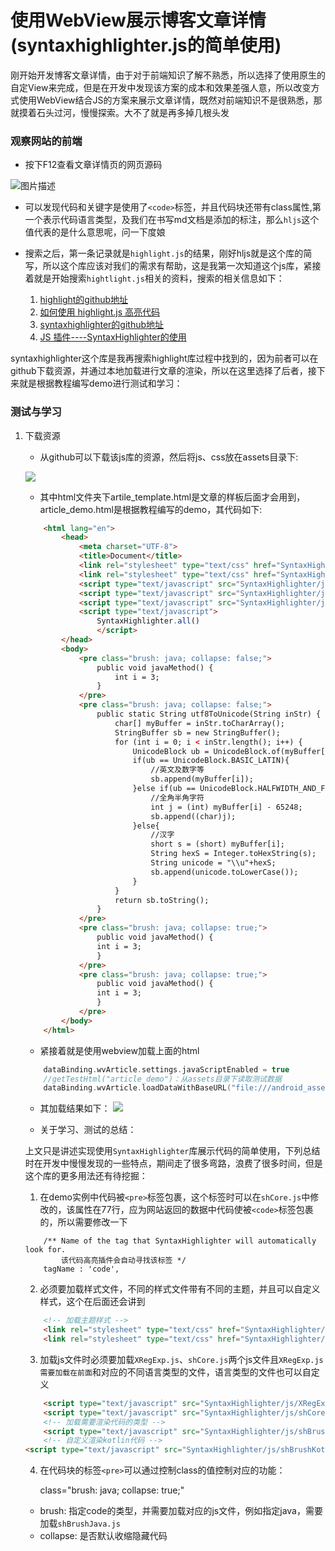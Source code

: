 # 使用WebView展示博客文章详情(syntaxhighlighter.js的简单使用)

刚开始开发博客文章详情，由于对于前端知识了解不熟悉，所以选择了使用原生的自定View来完成，但是在开发中发现该方案的成本和效果差强人意，所以改变方式使用WebView结合JS的方案来展示文章详情，既然对前端知识不是很熟悉，那就摸着石头过河，慢慢探索。大不了就是再多掉几根头发

### 观察网站的前端

- 按下F12查看文章详情页的网页源码

![图片描述](https://images.sunofbeaches.com/content/2021_08_09/874322082878455808.png)


- 可以发现代码和关键字是使用了`<code>`标签，并且代码块还带有class属性,第一个表示代码语言类型，及我们在书写md文档是添加的标注，那么`hljs`这个值代表的是什么意思呢，问一下度娘

- 搜索之后，第一条记录就是`highlight.js`的结果，刚好hljs就是这个库的简写，所以这个库应该对我们的需求有帮助，这是我第一次知道这个js库，紧接着就是开始搜索`hightlight.js`相关的资料，搜索的相关信息如下：

    1. [highlight的github地址](https://github.com/highlightjs/highlight.js/)
    2. [如何使用 highlight.js 高亮代码](https://www.cnblogs.com/wx1993/p/8042226.html)
    3. [syntaxhighlighter的github地址](https://github.com/syntaxhighlighter/syntaxhighlighter)
    4. [JS 插件----SyntaxHighlighter的使用](https://blog.csdn.net/GrootBaby/article/details/81746211)

syntaxhighlighter这个库是我再搜索highlight库过程中找到的，因为前者可以在github下载资源，并通过本地加载进行文章的渲染，所以在这里选择了后者，接下来就是根据教程编写demo进行测试和学习：


### 测试与学习

1. 下载资源

    -  从github可以下载该js库的资源，然后将js、css放在assets目录下:

    ![](https://images.sunofbeaches.com/content/2021_08_11/874810776592842752.png)

    - 其中html文件夹下artile_template.html是文章的样板后面才会用到，article_demo.html是根据教程编写的demo，其代码如下:

    ```html
        <html lang="en">
            <head>
                <meta charset="UTF-8">
                <title>Document</title>
                <link rel="stylesheet" type="text/css" href="SyntaxHighlighter/css/shCore.css">
                <link rel="stylesheet" type="text/css" href="SyntaxHighlighter/css/shThemeDjango.css">
                <script type="text/javascript" src="SyntaxHighlighter/js/XRegExp.js"></script>
                <script type="text/javascript" src="SyntaxHighlighter/js/shCore.js"></script>
                <script type="text/javascript" src="SyntaxHighlighter/js/shBrushJava.js"></script>
                <script type="text/javascript">
                    SyntaxHighlighter.all()
                    </script>
            </head>
            <body>
                <pre class="brush: java; collapse: false;">
                    public void javaMethod() {
                        int i = 3;
                    }
                </pre>
                <pre class="brush: java; collapse: false;">
                    public static String utf8ToUnicode(String inStr) {
                        char[] myBuffer = inStr.toCharArray();
                        StringBuffer sb = new StringBuffer();
                        for (int i = 0; i < inStr.length(); i++) {
                            UnicodeBlock ub = UnicodeBlock.of(myBuffer[i]);
                            if(ub == UnicodeBlock.BASIC_LATIN){
                                //英文及数字等
                                sb.append(myBuffer[i]);
                            }else if(ub == UnicodeBlock.HALFWIDTH_AND_FULLWIDTH_FORMS){
                                //全角半角字符
                                int j = (int) myBuffer[i] - 65248;
                                sb.append((char)j);
                            }else{
                                //汉字
                                short s = (short) myBuffer[i];
                                String hexS = Integer.toHexString(s);
                                String unicode = "\\u"+hexS;
                                sb.append(unicode.toLowerCase());
                            }
                        }
                        return sb.toString();
                    }
                </pre>
                <pre class="brush: java; collapse: true;">
                    public void javaMethod() {
                    int i = 3;
                    }
                </pre>
                <pre class="brush: java; collapse: true;">
                    public void javaMethod() {
                    int i = 3;
                    }
                </pre>
            </body>
        </html>
    ```
    - 紧接着就是使用webview加载上面的html

    ```kotlin
        dataBinding.wvArticle.settings.javaScriptEnabled = true
        //getTestHtml("article_demo")：从assets目录下读取测试数据
        dataBinding.wvArticle.loadDataWithBaseURL("file:///android_asset/",getTestHtml("article_demo"), "text/html", "utf-8", null)
    ```
    - 其加载结果如下：
    ![](https://images.sunofbeaches.com/content/2021_08_11/874814978165571584.jpg)

    - 关于学习、测试的总结：

    上文只是讲述实现使用`SyntaxHighlighter`库展示代码的简单使用，下列总结时在开发中慢慢发现的一些特点，期间走了很多弯路，浪费了很多时间，但是这个库的更多用法还有待挖掘：

    1. 在demo实例中代码被`<pre>`标签包裹，这个标签时可以在`shCore.js`中修改的，该属性在77行，应为网站返回的数据中代码使被`<code>`标签包裹的，所以需要修改一下

    ```
        /** Name of the tag that SyntaxHighlighter will automatically look for.
            该代码高亮插件会自动寻找该标签 */
		tagName : 'code',
    ```

    2. 必须要加载样式文件，不同的样式文件带有不同的主题，并且可以自定义样式，这个在后面还会讲到

    ```html
        <!-- 加载主题样式 -->
        <link rel="stylesheet" type="text/css" href="SyntaxHighlighter/css/shCore.css">
        <link rel="stylesheet" type="text/css" href="SyntaxHighlighter/css/shThemeDjango.css">
    ```
    3. 加载js文件时必须要加载`XRegExp.js`、`shCore.js`两个js文件且`XRegExp.js需要加载在前面`和对应的不同语言类型的文件，语言类型的文件也可以自定义
    
    ```html
        <script type="text/javascript" src="SyntaxHighlighter/js/XRegExp.js"></script>
        <script type="text/javascript" src="SyntaxHighlighter/js/shCore.js"></script>
        <!-- 加载需要渲染代码的类型 -->
        <script type="text/javascript" src="SyntaxHighlighter/js/shBrushJava.js"></script>
        <!-- 自定义渲染kotlin代码 -->
    <script type="text/javascript" src="SyntaxHighlighter/js/shBrushKotlin.js"></script>
    ```

    4. 在代码块的标签`<pre>`可以通过控制class的值控制对应的功能：

        class="brush: java; collapse: true;"

    - brush: 指定code的类型，并需要加载对应的js文件，例如指定java，需要加载`shBrushJava.js`
    - collapse: 是否默认收缩隐藏代码